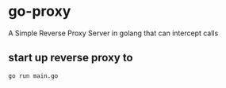 # go-proxy
A Simple Reverse Proxy Server in golang that can intercept calls

## start up reverse proxy to 
```bash
go run main.go
```

